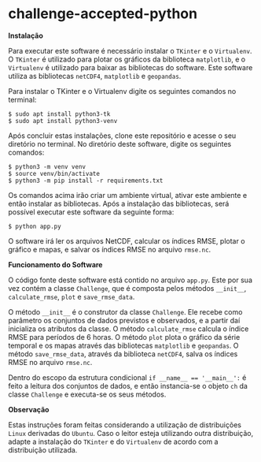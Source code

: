 # challenge-accepted-python

**Instalação**

Para executar este software é necessário instalar o `TKinter` e o `Virtualenv`. O `TKinter` é utilizado para plotar os gráficos da biblioteca `matplotlib`, e o `Virtualenv` é utilizado para baixar as bibliotecas do software. Este software utiliza as bibliotecas `netCDF4`, `matplotlib` e `geopandas`.

Para instalar o TKinter e o Virtualenv digite os seguintes comandos no terminal:

  ```
  $ sudo apt install python3-tk
  $ sudo apt install python3-venv
  ```

Após concluir estas instalações, clone este repositório e acesse o seu diretório no terminal. No diretório deste software, digite os seguintes comandos:

  ```
  $ python3 -m venv venv
  $ source venv/bin/activate
  $ python3 -m pip install -r requirements.txt
  ```

Os comandos acima irão criar um ambiente virtual, ativar este ambiente e então instalar as bibliotecas. Após a instalação das bibliotecas, será possível executar este software da seguinte forma:

  ```
  $ python app.py
  ```

O software irá ler os arquivos NetCDF, calcular os índices RMSE, plotar o gráfico e mapas, e salvar os índices RMSE no arquivo `rmse.nc`.

**Funcionamento do Software**

O código fonte deste software está contido no arquivo `app.py`. Este por sua vez contém a classe `Challenge`, que é composta pelos métodos `__init__`, `calculate_rmse`, `plot` e `save_rmse_data`.

O método `__init__` é o construtor da classe `Challenge`. Ele recebe como parâmetro os conjuntos de dados previstos e observados, e a partir daí inicializa os atributos da classe. O método `calculate_rmse` calcula o índice RMSE para períodos de 6 horas. O método `plot` plota o gráfico da série temporal e os mapas através das bibliotecas `matplotlib` e `geopandas`. O método `save_rmse_data`, através da biblioteca `netCDF4`, salva os índices RMSE no arquivo `rmse.nc`.

Dentro do escopo da estrutura condicional `if __name__ == '__main__':` é feito a leitura dos conjuntos de dados, e então instancia-se o objeto `ch` da classe `Challenge` e executa-se os seus métodos.

**Observação**

Estas instruções foram feitas considerando a utilização de distribuições `Linux` derivadas do `Ubuntu`. Caso o leitor esteja utilizando outra distribuição, adapte a instalação do `TKinter` e do `Virtualenv` de acordo com a distribuição utilizada.

